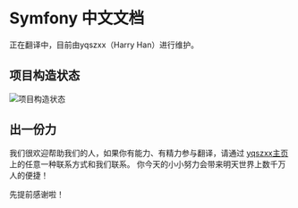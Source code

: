 Symfony 中文文档
===================

正在翻译中，目前由yqszxx（Harry Han）进行维护。

项目构造状态
-----------------------
<a herf="https://travis-ci.org/yqszxx/symfony-docs-zh_CN">
<img src="https://travis-ci.org/yqszxx/symfony-docs-zh_CN.svg" data-bindattr-787="787" title="项目构造状态">
</a>

出一份力
---------------

我们很欢迎帮助我们的人，如果你有能力、有精力参与翻译，请通过 [yqszxx主页](http://yqszxx.org) 
上的任意一种联系方式和我们联系。
你今天的小小努力会带来明天世界上数千万人的便捷！

先提前感谢啦！
